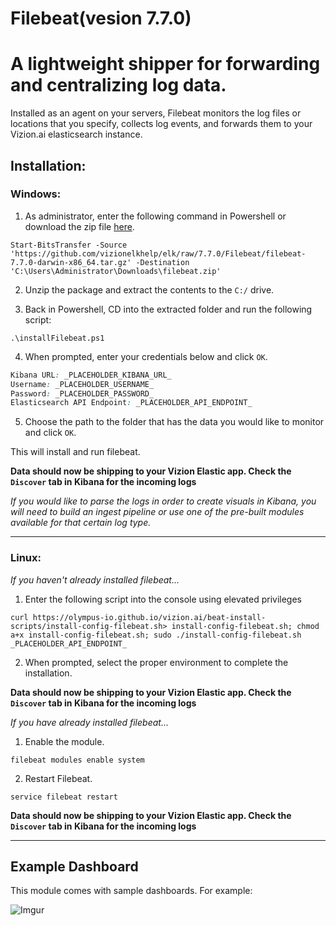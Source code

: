 # Filebeat(vesion 7.7.0)

# A lightweight shipper for forwarding and centralizing log data. 

Installed as an agent on your servers, Filebeat monitors the log files or locations that you specify, collects log events, and forwards them to your Vizion.ai elasticsearch instance.

## Installation:

### Windows:

1) As administrator, enter the following command in Powershell or download the zip file [here](https://github.com/vizionelkhelp/elk/raw/7.7.0/Filebeat/filebeat-7.7.0-darwin-x86_64.tar.gz).

```
Start-BitsTransfer -Source 'https://github.com/vizionelkhelp/elk/raw/7.7.0/Filebeat/filebeat-7.7.0-darwin-x86_64.tar.gz' -Destination 'C:\Users\Administrator\Downloads\filebeat.zip'
```

2) Unzip the package and extract the contents to the `C:/` drive.

3) Back in Powershell, CD into the extracted folder and run the following script:

```
.\installFilebeat.ps1
```

4) When prompted, enter your credentials below and click ```OK```.

```css
Kibana URL: _PLACEHOLDER_KIBANA_URL_
Username: _PLACEHOLDER_USERNAME_
Password: _PLACEHOLDER_PASSWORD_
Elasticsearch API Endpoint: _PLACEHOLDER_API_ENDPOINT_
```

5) Choose the path to the folder that has the data you would like to monitor and click ```OK```.

This will install and run filebeat.

**Data should now be shipping to your Vizion Elastic app. Check the ```Discover``` tab in Kibana for the incoming logs**

<i>If you would like to parse the logs in order to create visuals in Kibana, you will need to build an ingest pipeline or use one of the pre-built modules available for that certain log type.</i>

<hr>

### Linux:

<i>If you haven't already installed filebeat...</i>

1) Enter the following script into the console using elevated privileges

```
curl https://olympus-io.github.io/vizion.ai/beat-install-scripts/install-config-filebeat.sh> install-config-filebeat.sh; chmod a+x install-config-filebeat.sh; sudo ./install-config-filebeat.sh _PLACEHOLDER_API_ENDPOINT_
```

2) When prompted, select the proper environment to complete the installation.

**Data should now be shipping to your Vizion Elastic app. Check the ```Discover``` tab in Kibana for the incoming logs**

<i>If you have already installed filebeat...</i>

1) Enable the module.

```
filebeat modules enable system
```

2) Restart Filebeat.

```
service filebeat restart
```

**Data should now be shipping to your Vizion Elastic app. Check the ```Discover``` tab in Kibana for the incoming logs**

<hr>

## Example Dashboard

This module comes with sample dashboards. For example:

![Imgur](https://imgur.com/UyvMAgN.png)




